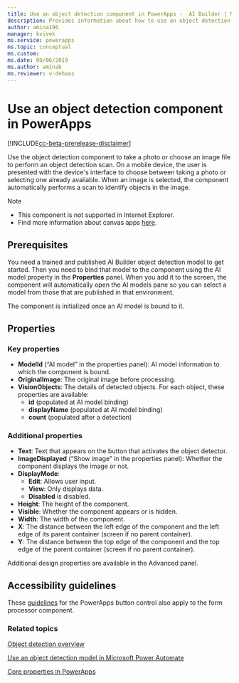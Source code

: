 ```yaml
---
title: Use an object detection component in PowerApps -  AI Builder | Microsoft Docs
description: Provides information about how to use an object detection component in PowerApps
author: amina196
manager: kvivek
ms.service: powerapps
ms.topic: conceptual
ms.custom: 
ms.date: 09/06/2019
ms.author: aminab
ms.reviewer: v-dehaas
---
```


# Use an object detection component in PowerApps

[!INCLUDE[cc-beta-prerelease-disclaimer](./includes/cc-beta-prerelease-disclaimer.md)]

Use the object detection component to take a photo or choose an image file to perform an object detection scan. On a mobile device, the user is presented with the device's interface to choose between taking a photo or selecting one already available. When an image is selected, the component automatically performs a scan to identify objects in the image.

 > [!NOTE]
 >
 > - This component is not supported in Internet Explorer.
 > - Find more information about canvas apps [here](/powerapps/maker/canvas-apps/getting-started).

## Prerequisites

You need a trained and published AI Builder object detection model to get started. Then you need to bind that model to the component using the AI model property in the **Properties** panel. When you add it to the screen, the component will automatically open the AI models pane so you can select a model from those that are published in that environment.

The component is initialized once an AI model is bound to it.

## Properties

### Key properties

 - **ModelId** (“AI model” in the properties panel): AI model information to which the component is bound.
 - **OriginalImage**: The original image before processing.
 - **VisionObjects**: The details of detected objects. For each object, these properties are available:
    - **id** (populated at AI model binding)
    - **displayName** (populated at AI model binding)
    - **count** (populated after a detection)

### Additional properties
 - **Text**: Text that appears on the button that activates the object detector.
 - **ImageDisplayed** (“Show image” in the properties panel): Whether the component displays the image or not.
 - **DisplayMode**:
    - **Edit**: Allows user input.
    - **View**: Only displays data. 
    - **Disabled** is disabled.
 - **Height**: The height of the component.
 - **Visible**: Whether the component appears or is hidden.
 - **Width**: The width of the component.
 - **X**: The distance between the left edge of the component and the left edge of its parent container (screen if no parent container).
 - **Y**: The distance between the top edge of the component and the top edge of the parent container (screen if no parent container).

Additional design properties are available in the Advanced panel.

## Accessibility guidelines
These [guidelines](/powerapps/maker/canvas-apps/controls/control-button) for the PowerApps button control also apply to the form processor component.

### Related topics
[Object detection overview](object-detection-overview.md)

[Use an object detection model in Microsoft Power Automate](object-detection-model-in-flow.md)

[Core properties in PowerApps](/powerapps/maker/canvas-apps/controls/properties-core)
